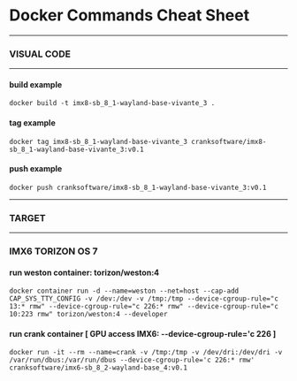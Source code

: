 
# Docker Commands Cheat Sheet

-------------------
### VISUAL CODE
-------------------

#### build example
`docker build -t imx8-sb_8_1-wayland-base-vivante_3 .`

#### tag example
`docker tag imx8-sb_8_1-wayland-base-vivante_3 cranksoftware/imx8-sb_8_1-wayland-base-vivante_3:v0.1`

#### push example
`docker push cranksoftware/imx8-sb_8_1-wayland-base-vivante_3:v0.1`

-------------------
### TARGET 
-------------------

### IMX6 TORIZON OS 7

#### run weston container: torizon/weston:4 

`docker container run -d --name=weston --net=host --cap-add CAP_SYS_TTY_CONFIG -v /dev:/dev -v /tmp:/tmp --device-cgroup-rule="c 13:* rmw" --device-cgroup-rule="c 226:* rmw" --device-cgroup-rule="c 10:223 rmw" torizon/weston:4 --developer`

#### run crank container [ GPU access IMX6: --device-cgroup-rule='c 226 ]
`docker run -it --rm --name=crank -v /tmp:/tmp -v /dev/dri:/dev/dri -v /var/run/dbus:/var/run/dbus --device-cgroup-rule='c 226:* rmw' cranksoftware/imx6-sb_8_2-wayland-base_4:v0.1`

